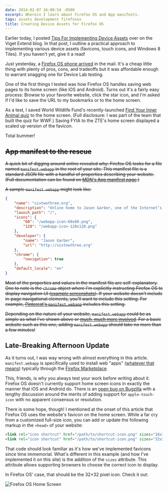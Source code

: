 ```yaml
---
date: 2014-02-07 16:00:54 -0500
excerpt: Wherein I learn about Firefox OS and App manifests.
tags: assets development firefoxos
title: Creating Device Assets for Firefox OS
---
```


Earlier today, I posted [Tips For Implementing Device Assets](http://viget.com/extend/tips-for-implementing-device-assets) over on the Viget Extend blog. In that post, I outline a practical approach to implementing various device assets (favicons, touch icons, and Windows 8 Tiles). If you haven't yet, give it a read!

Just yesterday, a [Firefox OS phone arrived](http://instagram.com/p/kE-Mb2NxuS/) in the mail. It's a cheap little thing with plenty of pros, cons, and tradeoffs but it was affordable enough to warrant snagging one for Device Lab testing.

One of the first things I tested was how Firefox OS handles saving web pages to its home screen (like iOS and Android). Turns out it's a fairly easy process: Browse to your favorite website, click the star icon, and I'm asked if I'd like to save the URL to my bookmarks or to the home screen.

As a test, I saved World Wildlife Fund's recently-launched [Find Your Inner Animal quiz](http://fyia.worldwildlife.org/) to the home screen. (Full disclosure: I was part of the team that built the quiz for WWF.) Saving FYIA to the ZTE's home screen displayed a scaled up version of the favicon.

Total bummer!


## ~~App manifest to the rescue~~

~~A quick bit of digging around online revealed why: Firefox OS looks for a file named `manifest.webapp` in the root of your site. This manifest file is a standard JSON file with a handful of properties describing your website. (Full documentation can be found on [MDN's App manifest page](https://developer.mozilla.org/en-US/Apps/Developing/Manifest).)~~

~~A sample `manifest.webapp` might look like:~~

```json
{
    "name": "sixtwothree.org",
    "description": "Online home to Jason Garber, one of the Internet’s top Jason Garbers.",
    "launch_path": "/",
    "icons": {
        "60": "/webapp-icon-60x60.png",
        "128": "/webapp-icon-128x128.png"
    },
    "developer": {
        "name": "Jason Garber",
        "url": "http://sixtowthree.org"
    },
    "chrome": {
        "navigation": true
    },
    "default_locale": "en"
}
```

~~Most of the properties and values in the manifest file are self-explanatory. One to note is the `chrome` object where I'm explicitly instructing Firefox OS to display navigation UI ([example screenshots](https://developer.mozilla.org/en-US/Apps/Developing/Manifest#chrome)). If your website doesn't include in-page navigational elements, you'll want to include this setting. For example, [Pinterest's `manifest.webapp`](http://m.pinterest.com/manifest.webapp) includes this setting.~~

~~Depending on the nature of your website, `manifest.webapp` could be as simple as what I've shown above or [much, much more involved](https://developer.mozilla.org/en-US/Apps/Developing/Manifest). For a basic website such as this one, adding `manifest.webapp` should take no more than a few minutes!~~


## Late-Breaking Afternoon Update

As it turns out, I was way wrong with almost everything in this article. `manifest.webapp` is specifically used to install web "apps" ([whatever that means](http://adactio.com/journal/6246/)) typically through the [Firefox Marketplace](https://marketplace.firefox.com/).

This, friends, is why you always test your work before writing about it. Firefox OS doesn't currently support home screen icons in exactly the manner that iOS and Android do. There is an [open bug on Bugzilla](https://bugzilla.mozilla.org/show_bug.cgi?id=921014) with a lengthy discussion around the merits of adding support for `apple-touch-icon` with no apparent consensus or resolution.

There is some hope, though! I mentioned at the onset of this article that Firefox OS uses the website's favicon on the home screen. While a far cry from a customized full-size icon, you can add or update the following markup in the `<head>` of your website:

```html
<link rel="icon shortcut" href="/path/to/shortcut-icon.png" sizes="16x16">
<link rel="icon shortcut" href="/path/to/shortcut-icon.png" sizes="32x32">
```

That code should look familiar as it's how we've implemented favicons since time immemorial. What's different in this example (and how I've implemented it on this site) is the addition of the `sizes` attribute. This attribute allows supporting browsers to choose the correct icon to display.

In Firefox OS' case, that should be the 32×32 pixel icon. Check it out:

![Firefox OS Home Screen](http://f.cl.ly/items/3O2O0L0Q1Y3k0u3c0T3F/firefox-os-home-screen.jpg)